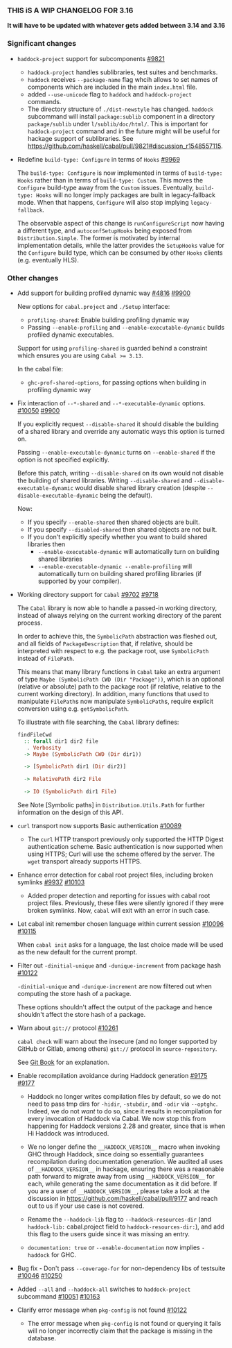 ### THIS iS A WIP CHANGELOG FOR 3.16

**It will have to be updated with whatever gets added between 3.14 and 3.16**


### Significant changes

- `haddock-project` support for subcomponents [#9821](https://github.com/haskell/cabal/pull/9821)

  - `haddock-project` handles sublibraries, test suites and benchmarks.
  - `haddock` receives `--package-name` flag whcih allows to set names of
    components which are included in the main `index.html` file.
  - added `--use-unicode` flag to `haddock` and `haddock-project` commands.
  - The directory structure of `./dist-newstyle` has changed.  `haddock`
    subcommand will install `package:sublib` component in a directory
    `package/sublib` under `l/sublib/doc/html/`.  This is important for
    `haddock-project` command and in the future might will be useful for hackage
    support of sublibraries.  See
    https://github.com/haskell/cabal/pull/9821#discussion_r1548557115.

- Redefine `build-type: Configure` in terms of `Hooks` [#9969](https://github.com/haskell/cabal/pull/9969)

  The `build-type: Configure` is now implemented in terms of `build-type: Hooks`
  rather than in terms of `build-type: Custom`. This moves the `Configure`
  build-type away from the `Custom` issues. Eventually, `build-type: Hooks` will
  no longer imply packages are built in legacy-fallback mode. When that
  happens, `Configure` will also stop implying `legacy-fallback`.

  The observable aspect of this change is `runConfigureScript` now having a
  different type, and `autoconfSetupHooks` being exposed from `Distribution.Simple`.
  The former is motivated by internal implementation details, while the latter
  provides the `SetupHooks` value for the `Configure` build type, which can be
  consumed by other `Hooks` clients (e.g. eventually HLS).

### Other changes

- Add support for building profiled dynamic way [#4816](https://github.com/haskell/cabal/issues/4816) [#9900](https://github.com/haskell/cabal/pull/9900)


  New options for `cabal.project` and `./Setup` interface:

  * `profiling-shared`: Enable building profiling dynamic way
  * Passing `--enable-profiling` and `--enable-executable-dynamic` builds
    profiled dynamic executables.

  Support for using `profiling-shared` is guarded behind a constraint
  which ensures you are using `Cabal >= 3.13`.

  In the cabal file:

  * `ghc-prof-shared-options`, for passing options when building in
    profiling dynamic way

- Fix interaction of `--*-shared` and `--*-executable-dynamic` options. [#10050](https://github.com/haskell/cabal/issues/10050) [#9900](https://github.com/haskell/cabal/pull/9900)

  If you explicitly request `--disable-shared` it should disable the building of
  a shared library and override any automatic ways this option is turned on.

  Passing `--enable-executable-dynamic` turns on `--enable-shared` if the option is
  not specified explicitly.

  Before this patch, writing `--disable-shared` on its own would not disable the building of shared libraries. Writing `--disable-shared` and `--disable-executable-dynamic` would disable shared library
  creation (despite `--disable-executable-dynamic` being the default).

  Now:

  * If you specify `--enable-shared` then shared objects are built.
  * If you specify `--disabled-shared` then shared objects are not built.
  * If you don't explicitly specify whether you want to build shared libraries then
    * `--enable-executable-dynamic` will automatically turn on building shared libraries
    * `--enable-executable-dynamic --enable-profiling` will automatically turn on building
      shared profiling libraries (if supported by your compiler).

- Working directory support for `Cabal` [#9702](https://github.com/haskell/cabal/issues/9702) [#9718](https://github.com/haskell/cabal/pull/9718)

  The `Cabal` library is now able to handle a passed-in working directory, instead
  of always relying on the current working directory of the parent process.

  In order to achieve this, the `SymbolicPath` abstraction was fleshed out, and
  all fields of `PackageDescription` that, if relative, should be interpreted
  with respect to e.g. the package root, use `SymbolicPath` instead of `FilePath`.

  This means that many library functions in `Cabal` take an extra argument of type
  `Maybe (SymbolicPath CWD (Dir "Package"))`, which is an optional (relative or
  absolute) path to the package root (if relative, relative to the current working
  directory). In addition, many functions that used to manipulate `FilePath`s now
  manipulate `SymbolicPath`s, require explicit conversion using e.g. `getSymbolicPath`.

  To illustrate with file searching, the `Cabal` library defines:

  ```haskell
  findFileCwd
    :: forall dir1 dir2 file
     . Verbosity
    -> Maybe (SymbolicPath CWD (Dir dir1))

    -> [SymbolicPath dir1 (Dir dir2)]

    -> RelativePath dir2 File

    -> IO (SymbolicPath dir1 File)
  ```

  See Note [Symbolic paths] in `Distribution.Utils.Path` for further information
  on the design of this API.

- `curl` transport now supports Basic authentication [#10089](https://github.com/haskell/cabal/pull/10089)

  - The `curl` HTTP transport previously only supported the HTTP Digest
    authentication scheme.  Basic authentication is now supported
    when using HTTPS; Curl will use the scheme offered by the server.
    The `wget` transport already supports HTTPS.

- Enhance error detection for cabal root project files, including broken symlinks [#9937](https://github.com/haskell/cabal/issues/9937) [#10103](https://github.com/haskell/cabal/pull/10103)

  - Added proper detection and reporting for issues with cabal root project files. Previously, these files were silently ignored if they were broken symlinks. Now, `cabal` will exit
  with an error in such case.

- Let cabal init remember chosen language within current session [#10096](https://github.com/haskell/cabal/issues/10096) [#10115](https://github.com/haskell/cabal/pull/10115)

  When `cabal init` asks for a language, the last choice made will be used as the new default for the current prompt.

- Filter out `-dinitial-unique` and `-dunique-increment` from package hash [#10122](https://github.com/haskell/cabal/pull/10122)

  `-dinitial-unique` and `-dunique-increment` are now filtered out when computing the
  store hash of a package.

  These options shouldn't affect the output of the package and hence
  shouldn't affect the store hash of a package.

- Warn about `git://` protocol [#10261](https://github.com/haskell/cabal/pull/10261)

  `cabal check` will warn about the insecure (and no longer supported by GitHub or Gitlab, among others) `git://` protocol in `source-repository`.

  See [Git Book](https://git-scm.com/book/en/v2/Git-on-the-Server-The-Protocols#_the_cons_4)
  for an explanation.

- Enable recompilation avoidance during Haddock generation [#9175](https://github.com/haskell/cabal/issues/9175) [#9177](https://github.com/haskell/cabal/pull/9177)

  * Haddock no longer writes compilation files by default, so we do not need to
    pass tmp dirs for `-hidir`, `-stubdir`, and `-odir` via `--optghc`. Indeed, we
    do not *want* to do so, since it results in recompilation for every invocation
    of Haddock via Cabal. We now stop this from happening for Haddock versions
    2.28 and greater, since that is when Hi Haddock was introduced.

  * We no longer define the `__HADDOCK_VERSION__` macro when invoking GHC through
    Haddock, since doing so essentially guarantees recompilation during
    documentation generation. We audited all uses of `__HADDOCK_VERSION__` in
    hackage, ensuring there was a reasonable path forward to migrate away from
    using `__HADDOCK_VERSION__` for each, while generating the same documentation
    as it did before.
    If you are a user of `__HADDOCK_VERSION__`, please take a look at the
    discussion in https://github.com/haskell/cabal/pull/9177 and reach out to us
    if your use case is not covered.

  * Rename the `--haddock-lib` flag to `--haddock-resources-dir` (and
    `haddock-lib:` cabal.project field to `haddock-resources-dir:`), and add this
    flag to the users guide since it was missing an entry.

  * `documentation: true` or `--enable-documentation` now implies `-haddock` for
    GHC.

- Bug fix - Don't pass `--coverage-for` for non-dependency libs of testsuite [#10046](https://github.com/haskell/cabal/issues/10046) [#10250](https://github.com/haskell/cabal/pull/10250)

- Added `--all` and `--haddock-all` switches to `haddock-project` subcommand [#10051](https://github.com/haskell/cabal/issues/10051) [#10163](https://github.com/haskell/cabal/pull/10163)

- Clarify error message when `pkg-config` is not found [#10122](https://github.com/haskell/cabal/pull/10122)

  - The error message when `pkg-config` is not found or querying it fails will no
  longer incorrectly claim that the package is missing in the database.
